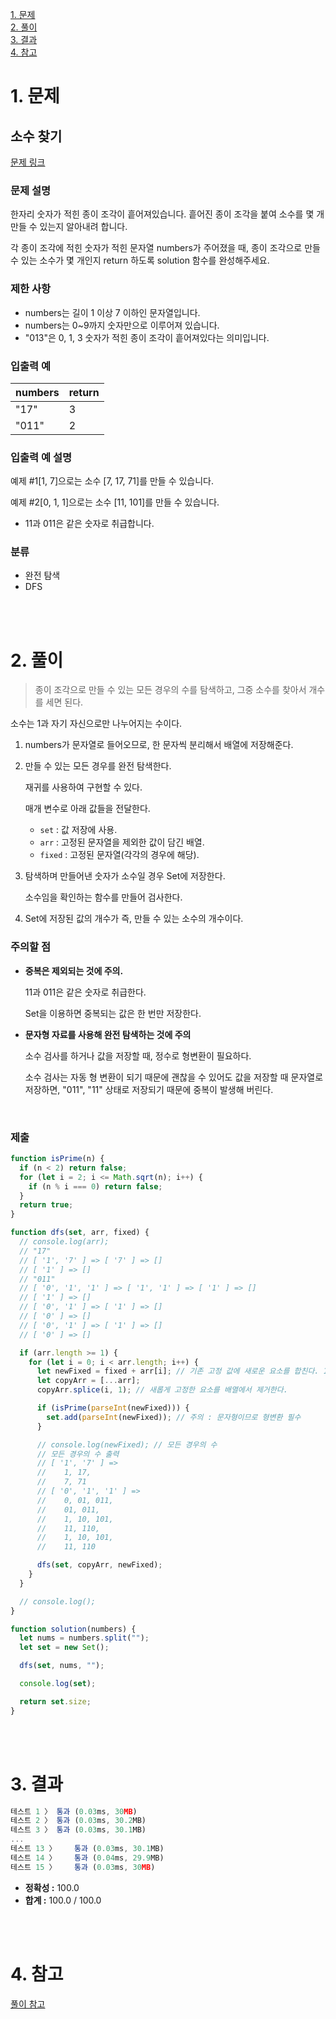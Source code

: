 [1. 문제](#1-문제)  
[2. 풀이](#2-풀이)  
[3. 결과](#3-결과)  
[4. 참고](#4-참고)  

# 1. 문제

## 소수 찾기

[문제 링크](https://programmers.co.kr/learn/courses/30/lessons/42839)

### 문제 설명

한자리 숫자가 적힌 종이 조각이 흩어져있습니다. 흩어진 종이 조각을 붙여 소수를 몇 개 만들 수 있는지 알아내려 합니다.

각 종이 조각에 적힌 숫자가 적힌 문자열 numbers가 주어졌을 때, 종이 조각으로 만들 수 있는 소수가 몇 개인지 return 하도록 solution 함수를 완성해주세요.

### 제한 사항

- numbers는 길이 1 이상 7 이하인 문자열입니다.
- numbers는 0~9까지 숫자만으로 이루어져 있습니다.
- "013"은 0, 1, 3 숫자가 적힌 종이 조각이 흩어져있다는 의미입니다.

### 입출력 예

|numbers|return|
|-|-|
|"17"|3|
|"011"|2|

### 입출력 예 설명

예제 #1[1, 7]으로는 소수 [7, 17, 71]를 만들 수 있습니다.

예제 #2[0, 1, 1]으로는 소수 [11, 101]를 만들 수 있습니다.

- 11과 011은 같은 숫자로 취급합니다.

### 분류

- 완전 탐색
- DFS

<br><br>

# 2. 풀이

> 종이 조각으로 만들 수 있는 모든 경우의 수를 탐색하고, 그중 소수를 찾아서 개수를 세면 된다.
> 

소수는 1과 자기 자신으로만 나누어지는 수이다.

1. numbers가 문자열로 들어오므로, 한 문자씩 분리해서 배열에 저장해준다.
2. 만들 수 있는 모든 경우를 완전 탐색한다.
    
    재귀를 사용하여 구현할 수 있다.
    
    매개 변수로 아래 값들을 전달한다.
    
    - `set` : 값 저장에 사용.
    - `arr` : 고정된 문자열을 제외한 값이 담긴 배열.
    - `fixed` : 고정된 문자열(각각의 경우에 해당).
3. 탐색하며 만들어낸 숫자가 소수일 경우 Set에 저장한다.
    
    소수임을 확인하는 함수를 만들어 검사한다.
    
4. Set에 저장된 값의 개수가 즉, 만들 수 있는 소수의 개수이다.

### 주의할 점

- **중복은 제외되는 것에 주의.**
    
    11과 011은 같은 숫자로 취급한다.
    
    Set을 이용하면 중복되는 값은 한 번만 저장한다.
    
- **문자형 자료를 사용해 완전 탐색하는 것에 주의**
    
    소수 검사를 하거나 값을 저장할 때, 정수로 형변환이 필요하다.
    
    소수 검사는 자동 형 변환이 되기 때문에 괜찮을 수 있어도 값을 저장할 때 문자열로 저장하면, "011", "11" 상태로 저장되기 때문에 중복이 발생해 버린다.
    

<br>

### 제출

```jsx
function isPrime(n) {
  if (n < 2) return false;
  for (let i = 2; i <= Math.sqrt(n); i++) {
    if (n % i === 0) return false;
  }
  return true;
}

function dfs(set, arr, fixed) {
  // console.log(arr);
  // "17"
  // [ '1', '7' ] => [ '7' ] => []
  // [ '1' ] => []
  // "011"
  // [ '0', '1', '1' ] => [ '1', '1' ] => [ '1' ] => []
  // [ '1' ] => []
  // [ '0', '1' ] => [ '1' ] => []
  // [ '0' ] => []
  // [ '0', '1' ] => [ '1' ] => []
  // [ '0' ] => []

  if (arr.length >= 1) {
    for (let i = 0; i < arr.length; i++) {
      let newFixed = fixed + arr[i]; // 기존 고정 값에 새로운 요소를 합친다. 1 => 1 + 7 => 17, 7 => 7 + 1 => 71
      let copyArr = [...arr];
      copyArr.splice(i, 1); // 새롭게 고정한 요소를 배열에서 제거한다.

      if (isPrime(parseInt(newFixed))) {
        set.add(parseInt(newFixed)); // 주의 : 문자형이므로 형변환 필수
      }

      // console.log(newFixed); // 모든 경우의 수
      // 모든 경우의 수 출력
      // [ '1', '7' ] =>
      //    1, 17,
      //    7, 71
      // [ '0', '1', '1' ] =>
      //    0, 01, 011,
      //    01, 011,
      //    1, 10, 101,
      //    11, 110,
      //    1, 10, 101,
      //    11, 110

      dfs(set, copyArr, newFixed);
    }
  }

  // console.log();
}

function solution(numbers) {
  let nums = numbers.split("");
  let set = new Set();

  dfs(set, nums, "");

  console.log(set);

  return set.size;
}
```

<br><br>

# 3. 결과

```jsx
테스트 1 〉	통과 (0.03ms, 30MB)
테스트 2 〉	통과 (0.03ms, 30.2MB)
테스트 3 〉	통과 (0.03ms, 30.1MB)
...
테스트 13 〉	통과 (0.03ms, 30.1MB)
테스트 14 〉	통과 (0.04ms, 29.9MB)
테스트 15 〉	통과 (0.03ms, 30MB)
```

- **정확성 :** 100.0
- **합계 :** 100.0 / 100.0

<br><br>

# 4. 참고
[풀이 참고](https://sumin-k.medium.com/%EC%95%8C%EA%B3%A0%EB%A6%AC%EC%A6%98-javascript-%EC%99%84%EC%A0%84-%ED%83%90%EC%83%89-%EC%86%8C%EC%88%98-%EC%B0%BE%EA%B8%B0-1fdcdca4f59b)
